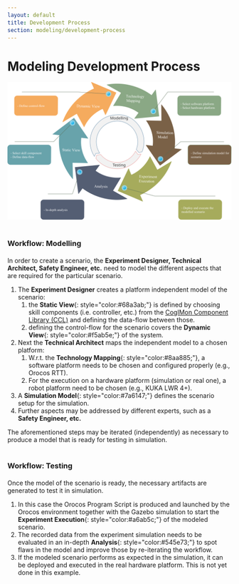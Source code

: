 ```yaml
---
layout: default
title: Development Process
section: modeling/development-process
---
```

<style>
  h3 {
    margin: 40px 0px 20px 0px;
  }
</style>
<div class="page-header">
  <h1>Modeling Development Process</h1>
</div>

![Single Arm Board Wiping Development Workflow](images/BRHMScenarioWorkflow.svg "Single Arm Board Wiping Development Workflow")

### Workflow: Modelling

In order to create a scenario, the **Experiment Designer, Technical Architect, Safety Engineer, etc.** need to model the different aspects that are required for the particular scenario.

1. The **Experiment Designer** creates a platform independent model of the scenario:
    1. the **Static View**{: style="color:#68a3ab;"} is defined by choosing skill components (i.e. controller, etc.) from the [CogIMon Component Library (CCL)](/ccl/overview.html) and defining the data-flow between those.
    2. defining the control-flow for the scenario covers the **Dynamic View**{: style="color:#f5ab5e;"} of the system.
2. Next the **Technical Architect** maps the independent model to a chosen platform:
    1. W.r.t. the **Technology Mapping**{: style="color:#8aa885;"}, a software platform needs to be chosen and configured properly (e.g., Orocos RTT).
    2. For the execution on a hardware platform (simulation or real one), a robot platform need to be chosen (e.g., KUKA LWR 4+).
3. A **Simulation Model**{: style="color:#7a6147;"} defines the scenario setup for the simulation.
4. Further aspects may be addressed by different experts, such as a **Safety Engineer, etc.**

The aforementioned steps may be iterated (independently) as necessary to produce a model that is ready for testing in simulation.

### Workflow: Testing

Once the model of the scenario is ready, the necessary artifacts are generated to test it in simulation.

1. In this case the Orocos Program Script is produced and launched by the Orocos environment together with the Gazebo simulation to start the **Experiment Execution**{: style="color:#a6ab5c;"} of the modeled scenario.
2. The recorded data from the experiment simulation needs to be evaluated in an in-depth **Analysis**{: style="color:#545e73;"} to spot flaws in the model and improve those by re-iterating the workflow.
3. If the modeled scenario performs as expected in the simulation, it can be deployed and executed in the real hardware platform. This is not yet done in this example.

<div id="mmm" class="span9" style="height: 500px;"></div>

<script type="text/javascript" src="//ajax.googleapis.com/ajax/libs/jquery/1.10.2/jquery.min.js"></script>
<script type="text/javascript">
var myChart = echarts.init(document.getElementById('mmm'));

var languageData;
$.get('data/languages.json').done(function (data) {
  languageData = data.languageCategories;
    var hours = ['0', '1', '2', '3', '4', '5', '6', '7', '8', '9', '10', '11'];
    //var days = ['Saturday', 'Friday', 'Thursday', 'Wednesday', 'Tuesday', 'Monday', 'Sunday'];

    var data2 = [[2,20,20,'a','#4400AA']];

    var option = {
      baseOption: {
        //title: {
            //text: 'Punch Card of Github'
        //},
        //legend: {
            //data: ['Punch Card'],
            //left: 'right'
        //},
        polar: {
          center: ['13%', '50%']
          },
        angleAxis: {
            show: false,
            //type: 'category',
            //data: hours,
            min: 0,
            max: 360,
            startAngle: 0,
            boundaryGap: false,
            clockwise: true,
            splitLine: {
                show: false
            },
            axisLine: {
                show: false
            },
            axisLabel: {
                show: false
            }
        },
        radiusAxis: {
            type: 'value',
            min: 0,
            max: 6,
            //data: orbits,
            boundaryGap: false,
            axisLine: {
                show: false
            },
            splitLine: {
                show: true,
                lineStyle: {
                    color: '#999',
                    type: 'solid'
                }
            },
            axisLabel: {
                show: false
            }
        },
        series: [],
        media: [{
          option: {
              series: [{
                  mapLocation: {x: 500, y: 0}
              }]
          }
        }]
      }
    };








// Dynamic Parsing of Language Data
var options2 = {
      tooltip: {
          formatter: function (params) {
              return params.value[2] + ' concepts in ' + params.value[3];
          }
      },
      series: []
  };

$.each(languageData, function(idx, obj) {
  var newSeries = {
          name: obj.name,
          type: 'effectScatter',
          coordinateSystem: 'polar',
          color: obj.color,
          data: obj.languages,
          symbolSize: function (val) {
              return val[2] * 1;
          },
          label: {
              normal: {
                  show: false
                  //position: [50,'0%']
              },
              emphasis: {
                  show: true
                  //position: 'right'
              }
          },
          animationDelay: function (idx) {
              return idx * 5;
          }
      };
  options2.series.push(newSeries);
});

myChart.setOption(option);
myChart.setOption(options2);


});
</script>
